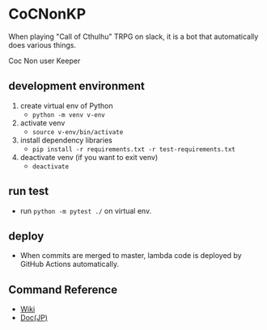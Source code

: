 # CoCNonKP

When playing "Call of Cthulhu" TRPG on slack, it is a bot that automatically does various things.  

Coc Non user Keeper

## development environment

1. create virtual env of Python
    - `python -m venv v-env`
2. activate venv
    - `source v-env/bin/activate`
3. install dependency libraries
    - `pip install -r requirements.txt -r test-requirements.txt`
4. deactivate venv (if you want to exit venv)
    - `deactivate`

## run test

- run `python -m pytest ./` on virtual env.

## deploy

- When commits are merged to master, lambda code is deployed by GitHub Actions automatically.

## Command Reference

- [Wiki](https://github.com/cahlchang/CoCNonKP/wiki/Command-Reference)
- [Doc(JP)](./command_reference.md)
